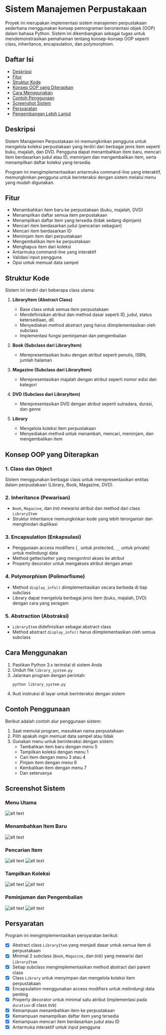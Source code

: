 # Sistem Manajemen Perpustakaan

Proyek ini merupakan implementasi sistem manajemen perpustakaan sederhana menggunakan konsep pemrograman berorientasi objek (OOP) dalam bahasa Python. Sistem ini dikembangkan sebagai tugas untuk mendemonstrasikan pemahaman tentang konsep-konsep OOP seperti class, inheritance, encapsulation, dan polymorphism.

## Daftar Isi
- [Deskripsi](#deskripsi)
- [Fitur](#fitur)
- [Struktur Kode](#struktur-kode)
- [Konsep OOP yang Diterapkan](#konsep-oop-yang-diterapkan)
- [Cara Menggunakan](#cara-menggunakan)
- [Contoh Penggunaan](#contoh-penggunaan)
- [Screenshot Sistem](#screenshot-sistem)
- [Persyaratan](#persyaratan)
- [Pengembangan Lebih Lanjut](#pengembangan-lebih-lanjut)

## Deskripsi

Sistem Manajemen Perpustakaan ini memungkinkan pengguna untuk mengelola koleksi perpustakaan yang terdiri dari berbagai jenis item seperti buku, majalah, dan DVD. Pengguna dapat menambahkan item baru, mencari item berdasarkan judul atau ID, meminjam dan mengembalikan item, serta menampilkan daftar koleksi yang tersedia.

Program ini mengimplementasikan antarmuka command-line yang interaktif, memungkinkan pengguna untuk berinteraksi dengan sistem melalui menu yang mudah digunakan.

## Fitur

- Menambahkan item baru ke perpustakaan (buku, majalah, DVD)
- Menampilkan daftar semua item perpustakaan
- Menampilkan daftar item yang tersedia (tidak sedang dipinjam)
- Mencari item berdasarkan judul (pencarian sebagian)
- Mencari item berdasarkan ID
- Meminjam item dari perpustakaan
- Mengembalikan item ke perpustakaan
- Menghapus item dari koleksi
- Antarmuka command-line yang interaktif
- Validasi input pengguna
- Opsi untuk memuat data sampel

## Struktur Kode

Sistem ini terdiri dari beberapa class utama:

1. **LibraryItem (Abstract Class)**
   - Base class untuk semua item perpustakaan
   - Mendefinisikan atribut dan method dasar seperti ID, judul, status ketersediaan, dll.
   - Menyediakan method abstract yang harus diimplementasikan oleh subclass
   - Implementasi fungsi peminjaman dan pengembalian

2. **Book (Subclass dari LibraryItem)**
   - Merepresentasikan buku dengan atribut seperti penulis, ISBN, jumlah halaman

3. **Magazine (Subclass dari LibraryItem)**
   - Merepresentasikan majalah dengan atribut seperti nomor edisi dan kategori

4. **DVD (Subclass dari LibraryItem)**
   - Merepresentasikan DVD dengan atribut seperti sutradara, durasi, dan genre

5. **Library**
   - Mengelola koleksi item perpustakaan
   - Menyediakan method untuk menambah, mencari, meminjam, dan mengembalikan item

## Konsep OOP yang Diterapkan

### 1. Class dan Object
Sistem menggunakan berbagai class untuk merepresentasikan entitas dalam perpustakaan (Library, Book, Magazine, DVD).

### 2. Inheritance (Pewarisan)
- `Book`, `Magazine`, dan `DVD` mewarisi atribut dan method dari class `LibraryItem`
- Struktur inheritance memungkinkan kode yang lebih terorganisir dan menghindari duplikasi

### 3. Encapsulation (Enkapsulasi)
- Penggunaan access modifiers (`_` untuk protected, `__` untuk private) untuk melindungi data
- Method getter/setter yang mengontrol akses ke atribut
- Property decorator untuk mengakses atribut dengan aman

### 4. Polymorphism (Polimorfisme)
- Method `display_info()` diimplementasikan secara berbeda di tiap subclass
- Library dapat mengelola berbagai jenis item (buku, majalah, DVD) dengan cara yang seragam

### 5. Abstraction (Abstraksi)
- `LibraryItem` didefinisikan sebagai abstract class
- Method abstract `display_info()` harus diimplementasikan oleh semua subclass

## Cara Menggunakan

1. Pastikan Python 3.x terinstal di sistem Anda
2. Unduh file `library_system.py`
3. Jalankan program dengan perintah:
   ```
   python library_system.py
   ```
4. Ikuti instruksi di layar untuk berinteraksi dengan sistem

## Contoh Penggunaan

Berikut adalah contoh alur penggunaan sistem:

1. Saat memulai program, masukkan nama perpustakaan
2. Pilih apakah ingin memuat data sampel atau tidak
3. Gunakan menu untuk berinteraksi dengan sistem:
   - Tambahkan item baru dengan menu 5
   - Tampilkan koleksi dengan menu 1
   - Cari item dengan menu 3 atau 4
   - Pinjam item dengan menu 6
   - Kembalikan item dengan menu 7
   - Dan seterusnya

## Screenshot Sistem
### Menu Utama
![alt text](image.png)
### Menambahkan Item Baru
![alt text](image-1.png)
### Pencarian Item
![alt text](image-2.png)
![alt text](image-3.png)
### Tampilkan Koleksi
![alt text](image-4.png)
![alt text](image-7.png)
### Peminjaman dan Pengembalian
![alt text](image-5.png)
![alt text](image-6.png)

## Persyaratan
Program ini mengimplementasikan persyaratan berikut:

- [x] Abstract class `LibraryItem` yang menjadi dasar untuk semua item di perpustakaan
- [x] Minimal 2 subclass (`Book`, `Magazine`, dan `DVD`) yang mewarisi dari `LibraryItem`
- [x] Setiap subclass mengimplementasikan method abstract dari parent class
- [x] Class `Library` untuk menyimpan dan mengelola koleksi item perpustakaan
- [x] Encapsulation menggunakan access modifiers untuk melindungi data penting
- [x] Property decorator untuk minimal satu atribut (implementasi pada `duration` di class `DVD`)
- [x] Kemampuan menambahkan item ke perpustakaan
- [x] Kemampuan menampilkan daftar item yang tersedia
- [x] Kemampuan mencari item berdasarkan judul atau ID
- [x] Antarmuka interaktif untuk input pengguna
